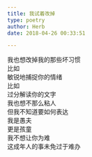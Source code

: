 ```yaml
---  
title: 我试着改掉  
type: poetry  
author: Herb  
date: 2018-04-26 00:33:51  

---  
```

我也想改掉我的那些坏习惯  
比如  
敏锐地捕捉你的情绪  
比如  
过分解读你的文字  
我也想不那么粘人  
但我不知道要如何表达    
我是愚夫  
更是孩童  
我不想让你为难  
这成年人的事未免过于难办